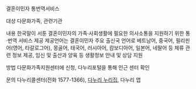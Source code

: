 결혼이민자 통번역서비스

대상
다문화가족, 관련기관

내용
한국말이 서툰 결혼이민자의 가족·사회생활에 필요한 의사소통을 지원하기 위한 통·번역 서비스 제공
제공언어는 결혼이민자 주요 출신국 언어로 베트남어, 중국어, 필리핀어(영어, 타갈로그어), 몽골어, 태국어, 러시아어, 캄보디아어, 일본어, 네팔어 등
체류 관련 정보 제공, 임신 및 출산과 양육 등 생활정보 안내 및 상담 지원

방법
다문화가족지원센터에 신청,
다누리포털을 통해 인근 센터 확인

문의
다누리콜센터(전화 1577-1366),
[다누리 누리집](http://www.liveinkorea.kr),
다누리 앱
